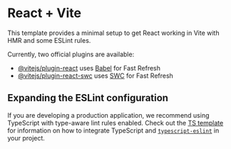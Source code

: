 # React + Vite

This template provides a minimal setup to get React working in Vite with HMR and some ESLint rules.

Currently, two official plugins are available:

- [@vitejs/plugin-react](https://github.com/vitejs/vite-plugin-react/blob/main/packages/plugin-react) uses [Babel](https://babeljs.io/) for Fast Refresh
- [@vitejs/plugin-react-swc](https://github.com/vitejs/vite-plugin-react/blob/main/packages/plugin-react-swc) uses [SWC](https://swc.rs/) for Fast Refresh

## Expanding the ESLint configuration

If you are developing a production application, we recommend using TypeScript with type-aware lint rules enabled. Check out the [TS template](https://github.com/vitejs/vite/tree/main/packages/create-vite/template-react-ts) for information on how to integrate TypeScript and [`typescript-eslint`](https://typescript-eslint.io) in your project.








<!-- Routing -->


<!-- <Routes>
  <Route path="/" element={<HomePage />} />
  <Route path="/login" element={<LoginPage />} />
  
  {/* Admin Routes */}
  <Route element={<AdminLayout />}>
    <Route path="/admin/dashboard" element={<AdminDashboard />} />
    <Route path="/admin/users" element={<ManageUsers />} />
  </Route>

  {/* Customer Routes */}
  <Route element={<CustomerLayout />}>
    <Route path="/customer/dashboard" element={<CustomerDashboard />} />
  </Route>

  {/* Professional Routes */}
  <Route element={<ProfessionalLayout />}>
    <Route path="/professional/dashboard" element={<ProfessionalDashboard />} />
  </Route>
</Routes> -->




<!--   folder structure for dashboards

frontend/
├── node_modules/
├── public/
├── src/
│   ├── api/
│   │   ├── auth.jsx
│   │   ├── axios.jsx
│   │   └── ...
│   │
│   ├── assets/
│   │   └── ... (images, icons, etc.)
│   │
│   ├── components/
│   │   ├── RoleSelection.jsx
│   │   ├── Sidebar/
│   │   │   ├── AdminSidebar.jsx
│   │   │   ├── CustomerSidebar.jsx
│   │   │   └── ProfessionalSidebar.jsx
│   │   ├── DashboardHeader.jsx
│   │   └── CommonComponents.jsx
│   │
│   ├── layouts/
│   │   ├── Navbar.jsx
│   │   ├── AdminLayout.jsx
│   │   ├── CustomerLayout.jsx
│   │   └── ProfessionalLayout.jsx
│   │
│   ├── pages/
│   │   ├── HomePage.jsx
│   │   ├── LoginPage.jsx
│   │   ├── SignUpCustomer.jsx
│   │   ├── SignUpProfessional.jsx
│   │   ├── AdminLogin.jsx
│   │   │
│   │   ├── Dashboard/
│   │   │   ├── Admin/
│   │   │   │   ├── AdminDashboard.jsx
│   │   │   │   ├── ManageUsers.jsx
│   │   │   │   ├── ManageProfessionals.jsx
│   │   │   │   └── Reports.jsx
│   │   │   │
│   │   │   ├── Customer/
│   │   │   │   ├── CustomerDashboard.jsx
│   │   │   │   ├── BookService.jsx
│   │   │   │   ├── MyBookings.jsx
│   │   │   │   └── Profile.jsx
│   │   │   │
│   │   │   └── Professional/
│   │   │       ├── ProfessionalDashboard.jsx
│   │   │       ├── ServiceRequests.jsx
│   │   │       ├── Schedule.jsx
│   │   │       └── Profile.jsx
│   │
│   ├── App.css
│   ├── App.jsx
│   ├── index.css
│   ├── main.jsx
│
├── .gitignore
├── eslint.config.js
├── index.html
├── package-lock.json
├── package.json
├── README.md
└── vite.config.js --->